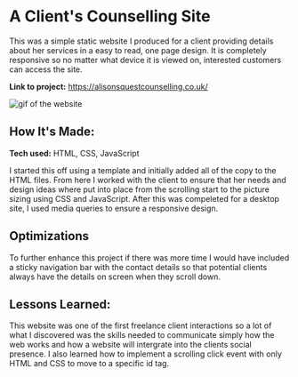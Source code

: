 # A Client's Counselling Site
This was a simple static website I produced for a client providing details about her services in a easy to read, one page design. It is completely responsive so no matter what device it is viewed on, interested customers can access the site. 

**Link to project:** https://alisonsquestcounselling.co.uk/

![gif of the website](https://github.com/Harry-Ashenden/counselling-client-site/blob/main/assets/gif/alisons-quest-counselling-gif.gif)

## How It's Made:

**Tech used:** HTML, CSS, JavaScript

I started this off using a template and initially added all of the copy to the HTML files. From here I worked with the client to ensure that her needs and design ideas where put into place from the scrolling start to the picture sizing using CSS and JavaScript. After this was compeleted for a desktop site, I used media queries to ensure a responsive design.

## Optimizations

To further enhance this project if there was more time I would have included a sticky navigation bar with the contact details so that potential clients always have the details on screen when they scroll down.

## Lessons Learned:

This website was one of the first freelance client interactions so a lot of what I discovered was the skills needed to communicate simply how the web works and how a website will intergrate into the clients social presence. I also learned how to implement a scrolling click event with only HTML and CSS to move to a specific id tag.


